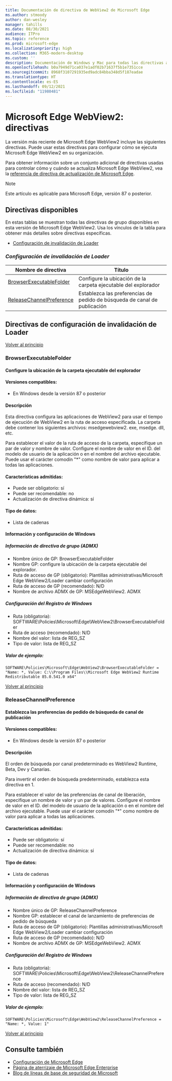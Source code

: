 ```yaml
---
title: Documentación de directiva de WebView2 de Microsoft Edge
ms.author: stmoody
author: dan-wesley
manager: tahills
ms.date: 08/30/2021
audience: ITPro
ms.topic: reference
ms.prod: microsoft-edge
ms.localizationpriority: high
ms.collection: M365-modern-desktop
ms.custom: ''
description: Documentación de Windows y Mac para todas las directivas admitidas por Explorador Microsoft Edge
ms.openlocfilehash: b0a7949d71ca037e1adf02b71637f5b1e7351cce
ms.sourcegitcommit: 8968f3107291935ed9adc84bba348d5f187eadae
ms.translationtype: HT
ms.contentlocale: es-ES
ms.lasthandoff: 09/12/2021
ms.locfileid: "11980481"
---
```

# <a name="microsoft-edge-webview2---policies"></a>Microsoft Edge WebView2: directivas

La versión más reciente de Microsoft Edge WebView2 incluye las siguientes directivas. Puede usar estas directivas para configurar cómo se ejecuta Microsoft Edge WebView2 en su organización.

Para obtener información sobre un conjunto adicional de directivas usadas para controlar cómo y cuándo se actualiza Microsoft Edge WebView2, vea la [referencia de directiva de actualización de Microsoft Edge](microsoft-edge-update-policies.md).


> [!NOTE]
> Este artículo es aplicable para Microsoft Edge, versión 87 o posterior.

## <a name="available-policies"></a>Directivas disponibles

En estas tablas se muestran todas las directivas de grupo disponibles en esta versión de Microsoft Edge WebView2. Usa los vínculos de la tabla para obtener más detalles sobre directivas específicas.

- [Configuración de invalidación de Loader](#loader-override-settings)


### [*<a name="loader-override-settings"></a>Configuración de invalidación de Loader*](#loader-override-settings-policies)

|Nombre de directiva|Título|
|-|-|
|[BrowserExecutableFolder](#browserexecutablefolder)|Configure la ubicación de la carpeta ejecutable del explorador|
|[ReleaseChannelPreference](#releasechannelpreference)|Establezca las preferencias de pedido de búsqueda de canal de publicación|




  ## <a name="loader-override-settings-policies"></a>Directivas de configuración de invalidación de Loader

  [Volver al principio](#microsoft-edge-webview2---policies)

  ### <a name="browserexecutablefolder"></a>BrowserExecutableFolder

  #### <a name="configure-the-location-of-the-browser-executable-folder"></a>Configure la ubicación de la carpeta ejecutable del explorador

  
  
  #### <a name="supported-versions"></a>Versiones compatibles:

  - En Windows desde la versión 87 o posterior

  #### <a name="description"></a>Descripción

  Esta directiva configura las aplicaciones de WebView2 para usar el tiempo de ejecución de WebView2 en la ruta de acceso especificada. La carpeta debe contener los siguientes archivos: msedgewebview2. exe, msedge. dll, etc.

Para establecer el valor de la ruta de acceso de la carpeta, especifique un par de valor y nombre de valor. Configure el nombre de valor en el ID. del modelo de usuario de la aplicación o en el nombre del archivo ejecutable. Puede usar el carácter comodín "*" como nombre de valor para aplicar a todas las aplicaciones.

  #### <a name="supported-features"></a>Características admitidas:

  - Puede ser obligatorio: sí
  - Puede ser recomendable: no
  - Actualización de directiva dinámica: sí

  #### <a name="data-type"></a>Tipo de datos:

  - Lista de cadenas

  #### <a name="windows-information-and-settings"></a>Información y configuración de Windows

  ##### <a name="group-policy-admx-info"></a>Información de directiva de grupo (ADMX)

  - Nombre único de GP: BrowserExecutableFolder
  - Nombre GP: configure la ubicación de la carpeta ejecutable del explorador.
  - Ruta de acceso de GP (obligatorio): Plantillas administrativas/Microsoft Edge WebView2/Loader cambiar configuración
  - Ruta de acceso de GP (recomendado): N/D
  - Nombre de archivo ADMX de GP: MSEdgeWebView2. ADMX

  ##### <a name="windows-registry-settings"></a>Configuración del Registro de Windows

  - Ruta (obligatoria): SOFTWARE\Policies\Microsoft\Edge\WebView2\BrowserExecutableFolder
  - Ruta de acceso (recomendado): N/D
  - Nombre del valor: lista de REG_SZ
  - Tipo de valor: lista de REG_SZ

  ##### <a name="example-value"></a>Valor de ejemplo:

```
SOFTWARE\Policies\Microsoft\Edge\WebView2\BrowserExecutableFolder = "Name: *, Value: C:\\Program Files\\Microsoft Edge WebView2 Runtime Redistributable 85.0.541.0 x64"

```

  

  [Volver al principio](#microsoft-edge-webview2---policies)

  ### <a name="releasechannelpreference"></a>ReleaseChannelPreference

  #### <a name="set-the-release-channel-search-order-preference"></a>Establezca las preferencias de pedido de búsqueda de canal de publicación

  
  
  #### <a name="supported-versions"></a>Versiones compatibles:

  - En Windows desde la versión 87 o posterior

  #### <a name="description"></a>Descripción

  El orden de búsqueda por canal predeterminado es WebView2 Runtime, Beta, Dev y Canarias.

Para invertir el orden de búsqueda predeterminado, establezca esta directiva en 1.

Para establecer el valor de las preferencias de canal de liberación, especifique un nombre de valor y un par de valores. Configure el nombre de valor en el ID. del modelo de usuario de la aplicación o en el nombre del archivo ejecutable. Puede usar el carácter comodín "*" como nombre de valor para aplicar a todas las aplicaciones.

  #### <a name="supported-features"></a>Características admitidas:

  - Puede ser obligatorio: sí
  - Puede ser recomendable: no
  - Actualización de directiva dinámica: sí

  #### <a name="data-type"></a>Tipo de datos:

  - Lista de cadenas

  #### <a name="windows-information-and-settings"></a>Información y configuración de Windows

  ##### <a name="group-policy-admx-info"></a>Información de directiva de grupo (ADMX)

  - Nombre único de GP: ReleaseChannelPreference
  - Nombre GP: establecer el canal de lanzamiento de preferencias de pedido de búsqueda
  - Ruta de acceso de GP (obligatorio): Plantillas administrativas/Microsoft Edge WebView2/Loader cambiar configuración
  - Ruta de acceso de GP (recomendado): N/D
  - Nombre de archivo ADMX de GP: MSEdgeWebView2. ADMX

  ##### <a name="windows-registry-settings"></a>Configuración del Registro de Windows

  - Ruta (obligatoria): SOFTWARE\Policies\Microsoft\Edge\WebView2\ReleaseChannelPreference
  - Ruta de acceso (recomendado): N/D
  - Nombre del valor: lista de REG_SZ
  - Tipo de valor: lista de REG_SZ

  ##### <a name="example-value"></a>Valor de ejemplo:

```
SOFTWARE\Policies\Microsoft\Edge\WebView2\ReleaseChannelPreference = "Name: *, Value: 1"

```

  

  [Volver al principio](#microsoft-edge-webview2---policies)


## <a name="see-also"></a>Consulte también

- [Configuración de Microsoft Edge](configure-microsoft-edge.md)
- [Página de aterrizaje de Microsoft Edge Enterprise](https://aka.ms/EdgeEnterprise)
- [Blog de líneas de base de seguridad de Microsoft](https://techcommunity.microsoft.com/t5/microsoft-security-baselines/bg-p/Microsoft-Security-Baselines)